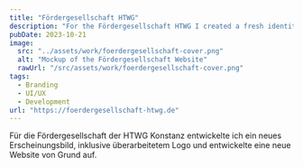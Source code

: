 ```yaml
---
title: "Fördergesellschaft HTWG"
description: "For the Fördergesellschaft HTWG I created a fresh identity and website."
pubDate: 2023-10-21
image:
  src: "../assets/work/foerdergesellschaft-cover.png"
  alt: "Mockup of the Fördergesellschaft Website"
  rawUrl: "/src/assets/work/foerdergesellschaft-cover.png"
tags:
  - Branding
  - UI/UX
  - Development
url: "https://foerdergesellschaft-htwg.de"
---
```


Für die Fördergesellschaft der HTWG Konstanz entwickelte ich ein neues Erscheinungsbild, inklusive überarbeitetem Logo und entwickelte eine neue Website von Grund auf.
